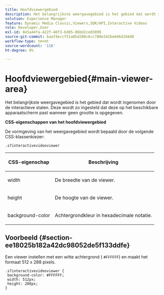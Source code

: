 ```yaml
---
title: Hoofdviewergebied
description: Het belangrijkste weergavegebied is het gebied dat wordt ingenomen door de interactieve stalen. Deze wordt zo ingesteld dat deze op het beschikbare apparaatscherm past wanneer geen grootte is opgegeven.
solution: Experience Manager
feature: Dynamic Media Classic,Viewers,SDK/API,Interactive Videos
role: Developer,User
exl-id: 8e5a44fa-422f-46f3-bd85-86bd2ce03899
source-git-commit: 6aaf4eccf51a05d200c6cc780e342be646d104d8
workflow-type: tm+mt
source-wordcount: '116'
ht-degree: 0%

---
```


# Hoofdviewergebied{#main-viewer-area}

Het belangrijkste weergavegebied is het gebied dat wordt ingenomen door de interactieve stalen. Deze wordt zo ingesteld dat deze op het beschikbare apparaatscherm past wanneer geen grootte is opgegeven.

<!--<a id="section_061E550C1C1D4DB2BD663A898895B38C"></a>-->

**CSS-eigenschappen van het hoofdviewergebied**

De vormgeving van het weergavegebied wordt bepaald door de volgende CSS-klassenkiezer:

```
.s7interactivevideoviewer
```

<table id="table_94EE3F5BBE4547C0B4943471CEE7EDE4"> 
 <thead> 
  <tr> 
   <th colname="col1" class="entry"> <p> CSS-eigenschap </p> </th> 
   <th colname="col2" class="entry"> <p>Beschrijving </p> </th> 
  </tr> 
 </thead>
 <tbody> 
  <tr> 
   <td colname="col1"> <p> <span class="codeph"> width </span> </p> </td> 
   <td colname="col2"> <p>De breedte van de viewer. </p> </td> 
  </tr> 
  <tr> 
   <td colname="col1"> <p> <span class="codeph"> height </span> </p> </td> 
   <td colname="col2"> <p>De hoogte van de viewer. </p> </td> 
  </tr> 
  <tr> 
   <td colname="col1"> <p> <span class="codeph"> background-color </span> </p> </td> 
   <td colname="col2"> <p> Achtergrondkleur in hexadecimale notatie. </p> </td> 
  </tr> 
 </tbody> 
</table>

## Voorbeeld {#section-ee18025b182a42dc98052de5f133ddfe}

Een viewer instellen met een witte achtergrond ( `#FFFFFF`) en maakt het formaat 512 x 288 pixels.

```
.s7interactivevideoviewer { 
 background-color: #FFFFFF; 
 width: 512px; 
 height: 288px;  
}
```
